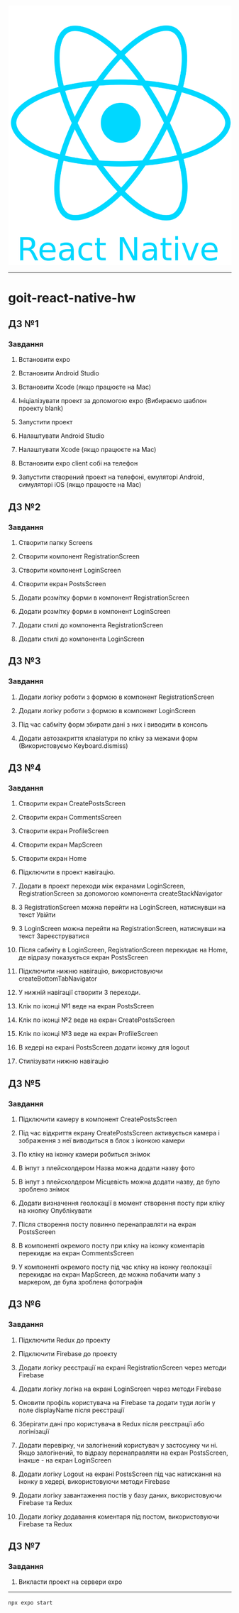 ![react-native](./react-native-logo.png)

---

# goit-react-native-hw

## ДЗ №1

### Завдання​

1. Встановити expo

2. Встановити Android Studio

3. Встановити Xcode (якщо працюєте на Mac)

4. Ініціалізувати проект за допомогою expo (Вибираємо шаблон проекту blank)

5. Запустити проект

6. Налаштувати Android Studio

7. Налаштувати Xcode (якщо працюєте на Mac)

8. Встановити expo client собі на телефон

9. Запустити створений проект на телефоні, емуляторі Android, симуляторі iOS
   (якщо працюєте на Mac)

## ДЗ №2

### Завдання​

1. Створити папку Screens

2. Створити компонент RegistrationScreen

3. Створити компонент LoginScreen

4. Створити екран PostsScreen

5. Додати розмітку форми в компонент RegistrationScreen

6. Додати розмітку форми в компонент LoginScreen

7. Додати стилі до компонента RegistrationScreen

8. Додати стилі до компонента LoginScreen

## ДЗ №3

### Завдання​

1. Додати логіку роботи з формою в компонент RegistrationScreen

2. Додати логіку роботи з формою в компонент LoginScreen

3. Під час сабміту форм збирати дані з них і виводити в консоль

4. Додати автозакриття клавіатури по кліку за межами форм (Використовуємо
   Keyboard.dismiss)

## ДЗ №4

### Завдання​

1. Створити екран CreatePostsScreen

2. Створити екран CommentsScreen

3. Створити екран ProfileScreen

4. Створити екран MapScreen

5. Створити екран Home

6. Підключити в проект навігацію.

7. Додати в проект переходи між екранами LoginScreen, RegistrationScreen за
   допомогою компонента createStackNavigator

8. З RegistrationScreen можна перейти на LoginScreen, натиснувши на текст Увійти

9. З LoginScreen можна перейти на RegistrationScreen, натиснувши на текст
   Зареєструватися

10. Після сабміту в LoginScreen, RegistrationScreen перекидає на Home, де
    відразу показується екран PostsScreen

11. Підключити нижню навігацію, використовуючи createBottomTabNavigator

12. У нижній навігації створити 3 переходи.

13. Клік по іконці №1 веде на екран PostsScreen

14. Клік по іконці №2 веде на екран CreatePostsScreen

15. Клік по іконці №3 веде на екран ProfileScreen

16. В хедері на екрані PostsScreen додати іконку для logout

17. Стилізувати нижню навігацію

## ДЗ №5

### Завдання​

1. Підключити камеру в компонент CreatePostsScreen

2. Під час відкриття екрану CreatePostsScreen активується камера і зображення з
   неї виводиться в блок з іконкою камери

3. По кліку на іконку камери робиться знімок

4. В інпут з плейсхолдером Назва можна додати назву фото

5. В інпут з плейсхолдером Місцевість можна додати назву, де було зроблено
   знімок

6. Додати визначення геолокації в момент створення посту при кліку на кнопку
   Опублікувати

7. Після створення посту повинно перенаправляти на екран PostsScreen

8. В компоненті окремого посту при кліку на іконку коментарів перекидає на екран
   CommentsScreen

9. У компоненті окремого посту під час кліку на іконку геолокації перекидає на
   екран MapScreen, де можна побачити мапу з маркером, де була зроблена
   фотографія

## ДЗ №6

### Завдання​

1. Підключити Redux до проекту

2. Підключити Firebase до проекту

3. Додати логіку реєстрації на екрані RegistrationScreen через методи Firebase

4. Додати логіку логіна на екрані LoginScreen через методи Firebase

5. Оновити профіль користувача на Firebase та додати туди логін у поле
   displayName після реєстрації

6. Зберігати дані про користувача в Redux після реєстрації або логінізації

7. Додати перевірку, чи залогінений користувач у застосунку чи ні. Якщо
   залогінений, то відразу перенаправляти на екран PostsScreen, інакше - на
   екран LoginScreen

8. Додати логіку Logout на екрані PostsScreen під час натискання на іконку в
   хедері, використовуючи методи Firebase

9. Додати логіку завантаження постів у базу даних, використовуючи Firebase та
   Redux

10. Додати логіку додавання коментаря під постом, використовуючи Firebase та
    Redux

## ДЗ №7

### Завдання​

1. Викласти проект на сервери expo

---

`npx expo start`
